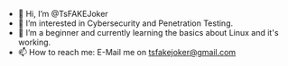 - 👋 Hi, I’m @TsFAKEJoker
- 👀 I’m interested in Cybersecurity and Penetration Testing.
- 🌱 I’m a beginner and currently learning the basics about Linux and it's working. 
- 📫 How to reach me: E-Mail me on tsfakejoker@gmail.com

<!---
TsFAKEJoker/TsFAKEJoker is a ✨ special ✨ repository because its `README.md` (this file) appears on your GitHub profile.
You can click the Preview link to take a look at your changes.
--->
